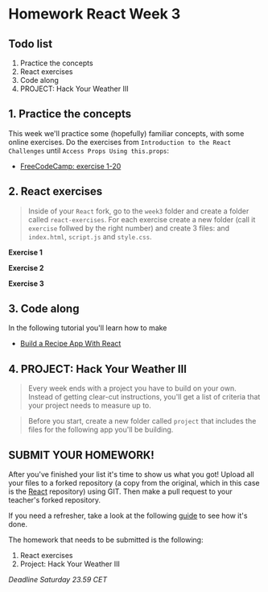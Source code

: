 # Homework React Week 3

## **Todo list**

1. Practice the concepts
2. React exercises
3. Code along
4. PROJECT: Hack Your Weather III

## **1. Practice the concepts**

This week we'll practice some (hopefully) familiar concepts, with some online exercises. Do the exercises from `Introduction to the React Challenges` until `Access Props Using this.props`:

- [FreeCodeCamp: exercise 1-20](https://www.freecodecamp.org/learn/front-end-libraries/react/)

## **2. React exercises**

> Inside of your `React` fork, go to the `week3` folder and create a folder called `react-exercises`. For each exercise create a new folder (call it `exercise` follwed by the right number) and create 3 files: and `index.html`, `script.js` and `style.css`.

**Exercise 1**

**Exercise 2**

**Exercise 3**

## **3. Code along**

In the following tutorial you'll learn how to make

- [Build a Recipe App With React](https://www.youtube.com/watch?v=U9T6YkEDkMo)

## **4. PROJECT: Hack Your Weather III**

> Every week ends with a project you have to build on your own. Instead of getting clear-cut instructions, you'll get a list of criteria that your project needs to measure up to.

> Before you start, create a new folder called `project` that includes the files for the following app you'll be building.

## **SUBMIT YOUR HOMEWORK!**

After you've finished your list it's time to show us what you got! Upload all your files to a forked repository (a copy from the original, which in this case is the [React](https://www.github.com/HackYourFuture/React) repository) using GIT. Then make a pull request to your teacher's forked repository.

If you need a refresher, take a look at the following [guide](../hand-in-homework-guide.md) to see how it's done.

The homework that needs to be submitted is the following:

1. React exercises
2. Project: Hack Your Weather III

_Deadline Saturday 23.59 CET_

